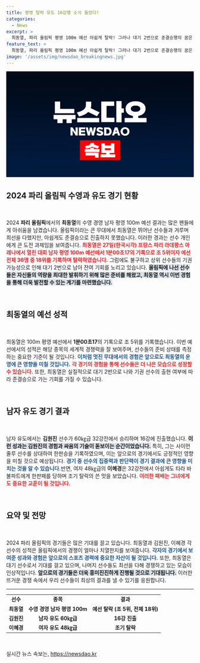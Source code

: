 ```yaml
---
title: 평영 탈락 유도 16강행 소식 들었다!
categories:
  - News
excerpt: >
  최동열, 파리 올림픽 평영 100m 예선 아쉽게 탈락! 그러나 대기 2번으로 준결승행의 꿈은 아직 살아있어. 같은 날 유도에서는 베테랑 기사가 새로운 이정표를 세우며 16강 진출. 스포츠의 모든 순간을 놓치지 마세요!
feature_text: >
  최동열, 파리 올림픽 평영 100m 예선 아쉽게 탈락! 그러나 대기 2번으로 준결승행의 꿈은 아직 살아있어. 같은 날 유도에서는 베테랑 기사가 새로운 이정표를 세우며 16강 진출. 스포츠의 모든 순간을 놓치지 마세요!
image: '/assets/img/newsdao_breakingnews.jpg'
---
```


<p><img src="/assets/img/newsdao_breakingnews.jpg" alt="bookingtag 속보" /></p>

<h2 data-ke-size="size26">2024 파리 올림픽 수영과 유도 경기 현황</h2>

<p data-ke-size="size16">&nbsp;</p>

<p data-ke-size="size16">2024 <b>파리 올림픽</b>에서의 <b>최동열</b>의 수영 경영 남자 평영 100m 예선 결과는 많은 팬들에게 아쉬움을 남겼습니다. 올림픽이라는 큰 무대에서 최동열은 뛰어난 선수들과 겨루며 최선을 다했지만, 아쉽게도 준결승으로 진출하지 못했습니다. 이러한 경과는 선수 개인에게 큰 도전 과제임을 보여줍니다. <b><span style="color: #ee2323;">최동열은 27일(한국시각) 프랑스 파리 라데팡스 아레나에서 열린 대회 남자 평영 100m 예선에서 1분00초17의 기록으로 조 5위이자 예선 전체 36명 중 18위를 기록하며 탈락하였습니다.</span></b> 그럼에도 불구하고 상위 선수들의 기권 가능성으로 인해 대기 2번으로 남아 잔여 기회를 노리고 있습니다. <b><span style="background-color: #21538527;">올림픽에 나선 선수들은 자신들의 역량을 최대한 발휘하기 위해 많은 준비를 해왔고, 최동열 역시 이번 경험을 통해 더욱 발전할 수 있는 계기를 마련했습니다.</span></b> </p>

<p data-ke-size="size16">&nbsp;</p>

<h2 data-ke-size="size26">최동열의 예선 성적</h2>

<p data-ke-size="size16">&nbsp;</p>

<p data-ke-size="size16">최동열은 100m 평영 예선에서 <b>1분00초17</b>의 기록으로 조 5위를 기록했습니다. 이번 예선에서의 성적은 해당 종목의 세계적 경쟁력을 잘 보여주며, 선수들의 준비 상태를 측정하는 중요한 기준이 될 것입니다. <b><span style="color: #1a5490;">이처럼 멋진 무대에서의 경험은 앞으로도 최동열의 운영에 큰 영향을 미칠 것입니다.</span></b> <b><span style="color: #ee2323;">각 경기의 경험을 통해 선수들은 더 나은 모습으로 성장할 수 있습니다.</span></b> 또한, 최동열은 실질적으로 대기 2번으로 나와 기권 선수의 출현 여부에 따라 준결승으로 가는 기회를 가질 수 있습니다.</p>

<p data-ke-size="size16">&nbsp;</p>

<h2 data-ke-size="size26">남자 유도 경기 결과</h2>

<p data-ke-size="size16">&nbsp;</p>

<p data-ke-size="size16">남자 유도에서는 <b>김원진</b> 선수가 60㎏급 32강전에서 승리하며 16강에 진출했습니다. <b><span style="background-color: #21538527;">이런 성과는 김원진의 경험과 싸움의 기술이 돋보이는 순간이었습니다.</span></b> 특히, 그는 사이먼 줄루 선수를 상대하여 한판승을 기록하였으며, 이는 앞으로의 경기에서도 긍정적인 영향을 미칠 것으로 예상됩니다. <b><span style="color: #1a5490;">경기 중 선수의 집중력과 판단력이 경기 결과에 큰 영향을 미치는 것을 알 수 있습니다.</span></b>반면, 여자 48㎏급의 <b>이혜경</b>은 32강전에서 아쉽게도 타라 바불파트에게 한판패를 당하며 조기 탈락의 쓴 맛을 보았습니다. <b><span style="color: #ee2323;">이러한 패배는 그녀에게도 중요한 교훈이 될 것입니다.</span></b></p>

<p data-ke-size="size16">&nbsp;</p>

<h2 data-ke-size="size26">요약 및 전망</h2>

<p data-ke-size="size16">&nbsp;</p>

<p data-ke-size="size16">2024 파리 올림픽의 경기들은 많은 기대를 끌고 있습니다. 최동열과 김원진, 이혜경 각 선수의 성적은 올림픽에서의 경쟁이 얼마나 치열한지를 보여줍니다. <b><span style="color: #1a5490;">각자의 경기에서 보여준 성과와 경험은 앞으로의 스포츠 경력에 중요한 자산이 될 것입니다.</span></b> 또한, 최동열은 대기 선수로서 기대를 걸고 있으며, 나머지 선수들도 최선을 다해 경쟁하고 있는 모습이 인상적입니다. <b><span style="background-color: #21538527;">앞으로의 경기들은 더욱 흥미진진하게 진행될 것으로 기대됩니다.</span></b> 이러한 뜨거운 경쟁 속에서 우리 선수들이 최상의 결과를 낼 수 있기를 응원합니다.</p>

<hr style="height:1px;"/>

<table style="width:100%;">
    <tr>
        <td style="text-align: center; height: 17px;"><b>선수</b></td>
        <td style="text-align: center; height: 17px;"><b>종목</b></td>
        <td style="text-align: center; height: 17px;"><b>결과</b></td>
    </tr>
    <tr>
        <td style="text-align: center; height: 17px;"><b>최동열</b></td>
        <td style="text-align: center; height: 17px;"><b>수영 경영 남자 평영 100m</b></td>
        <td style="text-align: center; height: 17px;"><b>예선 탈락 (조 5위, 전체 18위)</b></td>
    </tr>
    <tr>
        <td style="text-align: center; height: 17px;"><b>김원진</b></td>
        <td style="text-align: center; height: 17px;"><b>남자 유도 60㎏급</b></td>
        <td style="text-align: center; height: 17px;"><b>16강 진출</b></td>
    </tr>
    <tr>
        <td style="text-align: center; height: 17px;"><b>이혜경</b></td>
        <td style="text-align: center; height: 17px;"><b>여자 유도 48㎏급</b></td>
        <td style="text-align: center; height: 17px;"><b>조기 탈락</b></td>
    </tr>
</table>

<p data-ke-size="size16">&nbsp;</p>
실시간 뉴스 속보는, <a href="https://newsdao.kr" rel="dofollow">https://newsdao.kr</a>


